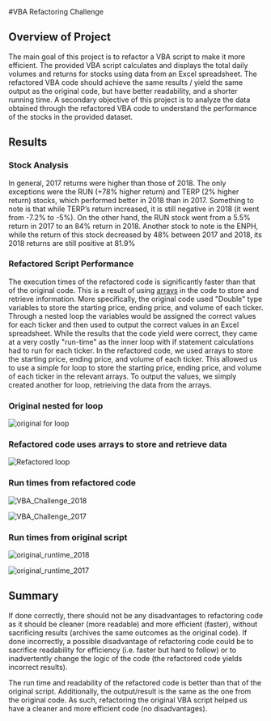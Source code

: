 #VBA Refactoring Challenge

## Overview of Project
The main goal of this project is to refactor a VBA script to make it more efficient. The provided VBA script calculates and displays the total daily volumes and returns for stocks using  data from an Excel spreadsheet. The refactored VBA code should achieve the same results / yield the same output as the original code, but have better readability, and a shorter running time. A secondary objective of this project is to analyze the data obtained through the refactored VBA code to understand the performance of the stocks in the provided dataset. 

## Results

### Stock Analysis
In general, 2017 returns were higher than those of 2018.  The only exceptions were the RUN (+78% higher return) and TERP (2% higher return) stocks, which performed better in 2018 than in 2017. Something to note is that while TERP’s return increased, it is still negative in 2018 (it went from -7.2% to -5%). On the other hand, the RUN stock went from a 5.5% return in 2017 to an 84% return in 2018. Another stock to note is the ENPH, while the return of this stock decreased by 48% between 2017 and 2018, its 2018 returns are still positive at 81.9%

### Refactored Script Performance

The execution times of the refactored code is significantly faster than that of the original code. This is a result of using [arrays](https://docs.microsoft.com/en-us/office/vba/language/concepts/getting-started/using-arrays) in the code to store and retrieve information. More specifically, the original code used "Double" type variables to store the starting price, ending price, and volume of each ticker. Through a nested loop the variables would be assigned the correct values for each ticker and then used to output the correct values in an Excel spreadsheet. While the results that the code yield were correct, they came at a very costly "run-time" as the inner loop with if statement calculations had to run for each ticker. In the refactored code, we used arrays to store the starting price, ending price, and volume of each ticker. This allowed us to use a simple for loop to store the starting price, ending price, and volume of each ticker in the relevant arrays. To output the values, we simply created another for loop, retrieiving the data from the arrays.

### Original nested for loop

![original for loop](https://user-images.githubusercontent.com/61717854/152667132-4c9c3822-57fc-4d2c-84d3-e6bad7b1fba3.PNG)

### Refactored code uses arrays to store and retrieve data

![Refactored loop](https://user-images.githubusercontent.com/61717854/152667140-42cafb14-33ef-4a4d-be0f-219b3301655a.PNG)


### Run times from refactored code
![VBA_Challenge_2018](https://user-images.githubusercontent.com/61717854/152666046-14cc4915-e0d9-4349-a3e4-3fdd69153470.PNG)

![VBA_Challenge_2017](https://user-images.githubusercontent.com/61717854/152666068-3743cde4-a29a-49d1-8621-6b03906b3214.PNG)

### Run times from original script

![original_runtime_2018](https://user-images.githubusercontent.com/61717854/152666509-a7922abe-f5a3-4e03-b51a-aa0a2fa12bdd.PNG)

![original_runtime_2017](https://user-images.githubusercontent.com/61717854/152666512-da6bc328-f34b-41f5-b3b5-9c71f3e18490.PNG)


## Summary
If done correctly, there should not be any disadvantages to refactoring code as it should be cleaner (more readable) and more efficient (faster), without sacrificing results (archives the same outcomes as the original code). If done incorrectly, a possible disadvantage of refactoring code could be to sacrifice readability for efficiency (i.e. faster but hard to follow) or to inadvertently change the logic of the code (the refactored code yields incorrect results).  

The run time and readability of the refactored code is better than that of the original script. Additionally, the output/result is the same as the one from the original code. As such, refactoring the original VBA script helped us have a cleaner and more efficient code (no disadvantages).  
